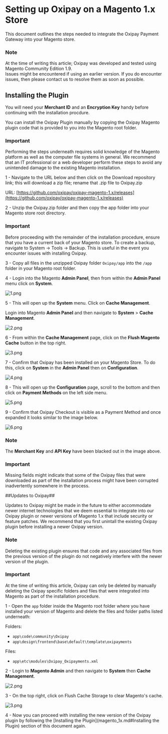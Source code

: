 # Setting up Oxipay on a Magento 1.x Store

This document outlines the steps needed to integrate the Oxipay Payment Gateway into your Magento store.

<div class="panel panel-primary">
  <div class="panel-heading">
    <h3 class="panel-title">Note</h3>
  </div>
  <div class="panel-body">
    At the time of writing this article; Oxipay was developed and tested using Magento Community Edition 1.9. <br/>
    Issues might be encountered if using an earlier version. If you do encounter issues, then please contact us to resolve them as soon as possible.
  </div>
</div>

## Installing the Plugin

<div class="alert alert-info" role="alert">You will need your <b>Merchant ID</b> and an <b>Encryption Key</b> handy before continuing with the installation procdure.</div>

You can install the Oxipay Plugin manually by copying the Oxipay Magento plugin code that is provided to you into the Magento root folder. 

<div class="panel panel-danger">
  <div class="panel-heading">
    <h3 class="panel-title">Important</h3>
  </div>
  <div class="panel-body">
    Performing the steps underneath requires solid knowledge of the Magento platform as well as the computer file systems in general. We recommend that an IT professional or a web developer perform these steps to avoid any unintended damage to the existing Magento installation.
  </div>
</div>

1 - Navigate to the URL below and then click on the Download repository link; this will download a zip file; rename that .zip file to Oxipay.zip

URL: [https://github.com/oxipay/oxipay-magento-1.x/releases](https://github.com/oxipay/oxipay-magento-1.x/releases)

2 - Unzip the Oxipay.zip folder and then copy the app folder into your Magento store root directory.

<div class="panel panel-danger">
  <div class="panel-heading">
    <h3 class="panel-title">Important</h3>
  </div>
  <div class="panel-body">
    Before proceeding with the remainder of the installation procedure, ensure that you have a current back of your Magento store. To create a backup, navigate to System -> Tools -> Backup. This is useful in the event you encounter issues with installing Oxipay.
  </div>
</div>

3 - Copy all files in the unzipped Oxipay folder <code>Oxipay/app</code> into the <code>/app</code> folder in your Magento root folder.

4 - Login into the Magento **Admin Panel**, then from within the **Admin Panel** menu click on **System**.

![1.png](/img/platforms/magento_1x/1.png)

5 - This will open up the **System** menu. Click on **Cache Management**.

Login into Magento **Admin Panel** and then navigate to **System** > **Cache Management**.

![2.png](/img/platforms/magento_1x/2.png)

6 - From within the **Cache Management** page, click on the **Flush Magento Cache** button in the top right.

![3.png](/img/platforms/magento_1x/3.png)

7 - Confirm that Oxipay has been installed on your Magento Store. To do this, click on **System** in the **Admin Panel** then on **Configuration**.

![4.png](/img/platforms/magento_1x/4.png)

8 - This will open up the **Configuration** page, scroll to the bottom and then click on **Payment Methods** on the left side menu.

![5.png](/img/platforms/magento_1x/5.png)

9 - Confirm that Oxipay Checkout is visible as a Payment Method and once expanded it looks similar to the image below.

![6.png](/img/platforms/magento_1x/6.png)

<div class="panel panel-primary">
  <div class="panel-heading">
    <h3 class="panel-title">Note</h3>
  </div>
  <div class="panel-body">
    The <b>Merchant Key</b> and <b>API Key</b> have been blacked out in the image above.
  </div>
</div>

<div class="panel panel-danger">
  <div class="panel-heading">
    <h3 class="panel-title">Important</h3>
  </div>
  <div class="panel-body">
    Missing fields might indicate that some of the Oxipay files that were downloaded as part of the installation process might have been corrupted inadvertently somewhere in the process.
  </div>
</div>

##Updates to Oxipay##

Updates to Oxipay might be made in the future to either accommodate newer internet technologies that we deem essential to integrate into our Oxipay plugin or newer versions of Magento 1.x that include security or feature patches. We recommend that you first unintall the existing Oxipay plugin before installing a newer Oxipay version.

<div class="panel panel-primary">
  <div class="panel-heading">
    <h3 class="panel-title">Note</h3>
  </div>
  <div class="panel-body">
    Deleting the existing plugin ensures that code and any associated files from the previous version of the plugin do not negatively interfere with the newer version of the plugin.
  </div>
</div>

<div class="panel panel-danger">
  <div class="panel-heading">
    <h3 class="panel-title">Important</h3>
  </div>
  <div class="panel-body">
    At the time of writing this article, Oxipay can only be deleted by manually deleting the Oxipay specific folders and files that were integrated into Magento as part of the installation procedure.
  </div>
</div>

1 - Open the <code>app</code> folder inside the Magento root folder where you have installed your version of Magento and delete the files and folder paths listed underneath:

Folders:

* <code>app\code\community\Oxipay</code>
* <code>app\design\frontend\base\default\template\oxipayments</code>

Files:

* <code>app\etc\modules\Oxipay_Oxipayments.xml</code>

2 - Login to **Magento Admin** and then navigate to **System** then **Cache Management**.

![2.png](/img/platforms/magento_1x/2.png)

3 - On the top right, click on Flush Cache Storage to clear Magento's cache.

![3.png](/img/platforms/magento_1x/2.png)

4 - Now you can proceed with installing the new version of the Oxipay plugin by following the [Installing the Plugin](magento_1x.md#Installing the Plugin) section of this document again.